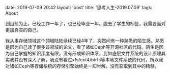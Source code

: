 date: 2019-07-09 20:42
layout: 'post'
title: '思考人生-2019.07.09'
tags: About

到目前为止，已经工作一年了，也已经毕业一年。脱去了学生的标签，我需要面对更加真实的自己。  
  
我从事存储领域这个领域陆陆续续已经4年了，突然间有一种熟悉的陌生感。熟悉是因为自己读了很多该领域的论文，看了诸如Ceph等开源社区的代码。陌生是因为自己掌握的知识深度有限，没有形成知识体系，比如底层文件系统的设计原理其实我并没有深入了解，我没有看过xfs/ext4/btrfs等本地文件系统的代码，所以我对诸如Ceph等存储系统的存储引擎始终是一知半解，没有获取到其中的精髓。  

